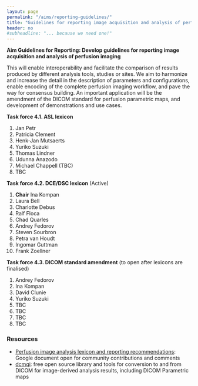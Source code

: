```yaml
---
layout: page
permalink: "/aims/reporting-guidelines/"
title: "Guidelines for reporting image acquisition and analysis of perfusion imaging"
header: no
#subheadline: "... because we need one!"
---
```


**Aim Guidelines for Reporting: Develop guidelines for reporting image acquisition and analysis of perfusion imaging** 

This will enable interoperability and facilitate the comparison of results produced by different analysis tools, studies or sites. We aim to harmonize and increase the detail in the description of parameters and configurations, enable encoding of the complete perfusion imaging workflow, and pave the way for consensus building. An important application will be the amendment of the DICOM standard for perfusion parametric maps, and development of demonstrations and use cases.

**Task force 4.1. ASL lexicon**

1. Jan Petr
2. Patricia Clement
3. Henk-Jan Mutsaerts
4. Yuriko Suzuki
5. Thomas Lindner
6. Udunna Anazodo
7. Michael Chappell (TBC)
8. TBC

**Task force 4.2. DCE/DSC lexicon** (Active)

1. **Chair** Ina Kompan
2. Laura Bell
3. Charlotte Debus
4. Ralf Floca
5. Chad Quarles
6. Andrey Fedorov
7. Steven Sourbron
8. Petra van Houdt
9. Ingomar Guttman
10. Frank Zoellner

**Task force 4.3. DICOM standard amendment** (to open after lexicons are finalised)
1. Andrey Fedorov
2. Ina Kompan
3. David Clunie
4. Yuriko Suzuki
5. TBC
6. TBC
7. TBC
8. TBC


### Resources

* [Perfusion image analysis lexicon and reporting recommendations](http://bit.ly/perfusion-reporting): Google document open for community contributions and comments
* [dcmqi](https://github.com/QIICR/dcmqi): free open source library and tools for conversion to and from DICOM for image-derived analysis results, including DICOM Parametric maps
